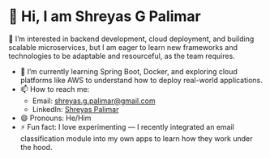 # 👋 Hi, I am Shreyas G Palimar

👀 I’m interested in backend development, cloud deployment, and building scalable microservices, but I am eager to learn new frameworks and technologies to be adaptable and resourceful, as the team requires.
- 🌱 I’m currently learning Spring Boot, Docker, and exploring cloud platforms like AWS to understand how to deploy real-world applications.
- 📫 How to reach me:  
  - Email: shreyas.g.palimar@gmail.com  
  - LinkedIn: [Shreyas Palimar](https://www.linkedin.com/in/shreyas-palimar/)
- 😄 Pronouns: He/Him  
- ⚡ Fun fact: I love experimenting — I recently integrated an email classification module into my own apps to learn how they work under the hood.



<!---
ShreyasGP1089/ShreyasGP1089 is a ✨ special ✨ repository because its `README.md` (this file) appears on your GitHub profile.
You can click the Preview link to take a look at your changes.
--->
